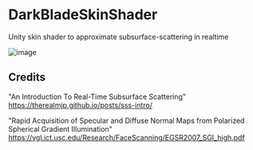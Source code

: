 # DarkBladeSkinShader
Unity skin shader to approximate subsurface-scattering in realtime

![image](https://github.com/user-attachments/assets/afb08ccf-7c2d-4da6-bc51-977a482efdef)


## Credits

"An Introduction To Real-Time Subsurface Scattering" https://therealmjp.github.io/posts/sss-intro/

"Rapid Acquisition of Specular and Diffuse Normal Maps from Polarized Spherical Gradient Illumination" https://vgl.ict.usc.edu/Research/FaceScanning/EGSR2007_SGI_high.pdf
